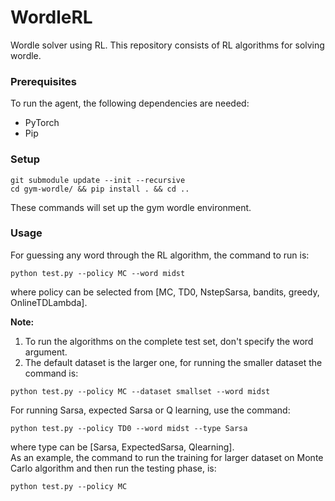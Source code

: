 # WordleRL

Wordle solver using RL. This repository consists of RL algorithms for solving wordle. 

### Prerequisites

To run the agent, the following dependencies are needed:
- PyTorch
- Pip

### Setup

```
git submodule update --init --recursive
cd gym-wordle/ && pip install . && cd ..
```
These commands will set up the gym wordle environment. 

### Usage

For guessing any word through the RL algorithm, the command to run is:
```
python test.py --policy MC --word midst
```
where policy can be selected from [MC, TD0, NstepSarsa, bandits, greedy, OnlineTDLambda].

**Note:**  
1. To run the algorithms on the complete test set, don't specify the word argument.  
2. The default dataset is the larger one, for running the smaller dataset the command is:
```
python test.py --policy MC --dataset smallset --word midst 
```
For running Sarsa, expected Sarsa or Q learning, use the command:
```
python test.py --policy TD0 --word midst --type Sarsa
```
where type can be [Sarsa, ExpectedSarsa, Qlearning].  
As an example, the command to run the training for larger dataset on Monte Carlo algorithm and then run the testing phase, is:
```
python test.py --policy MC
```
